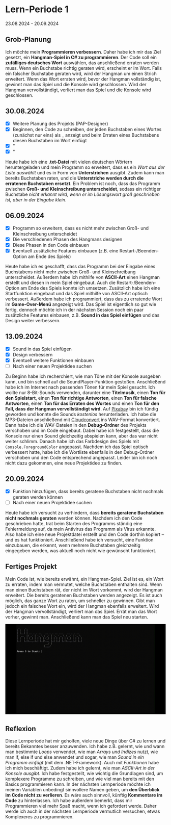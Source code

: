 # Lern-Periode 1

23.08.2024 - 20.09.2024

## Grob-Planung  
Ich möchte mein **Programmieren verbessern**. Daher habe ich mir das Ziel gesetzt, ein **Hangman-Spiel in C# zu programmieren**. Der Code soll ein **zufälliges deutsches Wort** auswählen, das anschließend erraten werden muss. Wenn ein Buchstabe richtig geraten wird, erscheint er im Wort. Falls ein falscher Buchstabe geraten wird, wird der Hangman um einen Strich erweitert. Wenn das Wort erraten wird, bevor der Hangman vollständig ist, gewinnt man das Spiel und die Konsole wird geschlossen. Wird der Hangman vervollständigt, verliert man das Spiel und die Konsole wird geschlossen.

## 30.08.2024
- [x] Weitere Planung des Projekts (PAP-Designer)
- [x] Beginnen, den Code zu schreiben, der jeden Buchstaben eines Wortes (zunächst nur eins) als _ anzeigt und beim Erraten eines Buchstabens diesen Buchstaben im Wort einfügt
- [x] "
- [x] "

Heute habe ich eine **.txt-Datei** mit vielen deutschen Wörtern heruntergeladen und mein Programm so erweitert, dass es ein *Wort aus der Liste auswählt* und es in Form von **Unterstrichen** ausgibt. Zudem kann man bereits Buchstaben raten, und die **Unterstriche werden durch die erratenen Buchstaben ersetzt**. Ein Problem ist noch, dass das Programm zwischen **Groß- und Kleinschreibung unterscheidet**, sodass ein richtiger Buchstabe *nicht erkannt wird, wenn er im Lösungswort groß geschrieben ist, aber in der Eingabe klein*.

## 06.09.2024
- [x] Programm so erweitern, dass es nicht mehr zwischen Groß- und Kleinschreibung unterscheidet
- [x] Die verschiedenen Phasen des Hangmans designen
- [x] Diese Phasen in den Code einbauen
- [x] Eventuell zusätzliche Features einbauen (z.B. eine Restart-/Beenden-Option am Ende des Spiels)

Heute habe ich es geschafft, dass das Programm bei der Eingabe eines Buchstabens nicht mehr zwischen Groß- und Kleinschreibung unterscheidet. Außerdem habe ich mithilfe von **ASCII-Art** einen Hangman erstellt und diesen in mein Spiel eingebaut. Auch die Restart-/Beenden-Option am Ende des Spiels konnte ich umsetzen. Zusätzlich habe ich eine Startfunktion eingebaut und das Spiel mithilfe von ASCII-Art optisch verbessert. Außerdem habe ich programmiert, dass das zu erratende Wort im **Game-Over-Menü** angezeigt wird. Das Spiel ist eigentlich so gut wie fertig, dennoch möchte ich in der nächsten Session noch ein paar zusätzliche Features einbauen, z.B. **Sound in das Spiel einfügen** und das Design weiter verbessern.

## 13.09.2024
- [x] Sound in das Spiel einfügen
- [x] Design verbessern
- [x] Eventuell weitere Funktionen einbauen
- [ ] Nach einer neuen Projektidee suchen

Zu Beginn habe ich recherchiert, wie man Töne mit der Konsole ausgeben kann, und bin schnell auf die SoundPlayer-Funktion gestoßen. Anschließend habe ich im Internet nach passenden Tönen für mein Spiel gesucht. Ich wollte nur 8-Bit-Sounds verwenden, darunter eine **Titelmusik**, einen **Ton für den Spielstart**, einen **Ton für richtige Antworten**, einen **Ton für falsche Antworten**, einen **Ton für das Erraten des Wortes** und einen **Ton für den Fall, dass der Hangman vervollständigt wird**. Auf [Pixabay](www.pixabay.com) bin ich fündig geworden und konnte die Sounds *kostenlos* herunterladen. Ich habe die MP3-Dateien anschließend mit [Cloudconvert](www.cloudconvert.com) ins WAV-Format konvertiert. Dann habe ich die WAV-Dateien in den **Debug-Ordner** des Projekts verschoben und im Code eingebaut. Dabei habe ich festgestellt, dass die Konsole nur einen Sound gleichzeitig abspielen kann, aber das war nicht weiter schlimm. Danach habe ich das Farbdesign des Spiels mit `Console.ForegroundColor` angepasst. Nachdem ich das Spiel optisch verbessert hatte, habe ich die Wortliste ebenfalls in den Debug-Ordner verschoben und den Code entsprechend angepasst. Leider bin ich noch nicht dazu gekommen, eine neue Projektidee zu finden.

## 20.09.2024
- [x] Funktion hinzufügen, dass bereits geratene Buchstaben nicht nochmals geraten werden können
- [ ] Nach einer neuen Projektidee suchen

Heute habe ich versucht zu verhindern, dass **bereits geratene Buchstaben nicht nochmals geraten** werden können. Nachdem ich den Code geschrieben hatte, trat beim Starten des Programms ständig eine Fehlermeldung auf, da mein Antivirus das Programm als Virus erkannte. Also habe ich eine neue Projektdatei erstellt und den Code dorthin kopiert – und es hat funktioniert. Anschließend habe ich versucht, eine Funktion einzubauen, die erkennt, wenn mehrere Buchstaben gleichzeitig eingegeben werden, was aktuell noch nicht wie gewünscht funktioniert.

## Fertiges Projekt  
Mein Code ist, wie bereits erwähnt, ein Hangman-Spiel. Ziel ist es, ein Wort zu erraten, indem man vermutet, welche Buchstaben enthalten sind. Wenn man einen Buchstaben rät, der nicht im Wort vorkommt, wird der Hangman erweitert. Die bereits geratenen Buchstaben werden angezeigt. Es ist auch möglich, das ganze Wort zu raten, um schneller zu gewinnen. Gibt man jedoch ein falsches Wort ein, wird der Hangman ebenfalls erweitert. Wird der Hangman vervollständigt, verliert man das Spiel. Errät man das Wort vorher, gewinnt man. Anschließend kann man das Spiel neu starten.

![Hangman-Spiel](Hangman-Aufnahme.gif)

## Reflexion  
Diese Lernperiode hat mir geholfen, viele neue Dinge über C# zu lernen und bereits Bekanntes besser anzuwenden. Ich habe z.B. gelernt, wie und wann man bestimmte *Loops* verwendet, wie man *Arrays und Indizes* nutzt, wie man if, else if und else anwendet und sogar, wie man *Sound in ein Programm einfügt* (mit dem .NET-Framework). Auch mit *Funktionen* habe ich mich beschäftigt. Zudem habe ich gelernt, wie man *ASCII-Art in der Konsole ausgibt*. Ich habe festgestellt, wie wichtig die Grundlagen sind, um komplexere Programme zu schreiben, und wie viel man bereits mit den Basics programmieren kann. In der nächsten Lernperiode möchte ich meinen Variablen unbedingt sinnvollere Namen geben, um **den Überblick im Code nicht zu verlieren**. Es wäre auch sinnvoll, künftig **Kommentare im Code** zu hinterlassen. Ich habe außerdem bemerkt, dass mir Programmieren viel mehr Spaß macht, wenn ich gefordert werde. Daher werde ich auch in der nächsten Lernperiode vermutlich versuchen, etwas Komplexeres zu programmieren.
